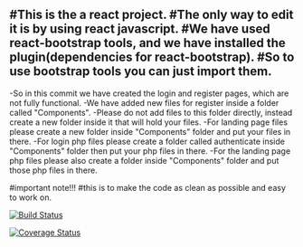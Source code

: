 #This is the a react project.
#The only way to edit it is by using react javascript.
#We have used react-bootstrap tools, and we have installed the plugin(dependencies for react-bootstrap).
#So to use bootstrap tools you can just import them.
------------------------------------------------------------------------------------------------------------------

-So in this commit we have created the login and register pages, which are not fully functional.
-We have added new files for register inside a folder called "Components".
-Please do not add files to this folder directly, instead create a new folder inside it that will hold your files.
-For landing page files please create a new folder inside "Components" folder and put your files in there. 
-For login php files please create a folder called authenticate inside "Components" folder then put your php files in there.
-For the landing page php files please also create a folder inside "Components" folder and put those php files in there.

#important note!!!
#this is to make the code as clean as possible and easy to work on.

[![Build Status](https://travis-ci.com/Legend-45/SD_project.svg?branch=main)](https://travis-ci.com/Legend-45/SD_project)

[![Coverage Status](https://coveralls.io/repos/github/Legend-45/SD_project/badge.svg?branch=main)](https://coveralls.io/github/Legend-45/SD_project?branch=main)


